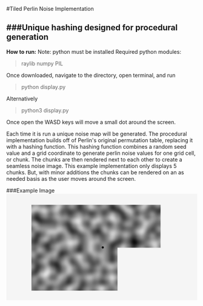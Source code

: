 #Tiled Perlin Noise Implementation

###Unique hashing designed for procedural generation
---

**How to run:**
Note: python must be installed
Required python modules:
>raylib
>numpy
>PIL

Once downloaded, navigate to the directory, open terminal, and run
>python display.py

Alternatively
>python3 display.py

Once open the WASD keys will move a small dot around the screen.

Each time it is run a unique noise map will be generated. The procedural implementation builds off of Perlin's original permutation table, replacing it with a hashing function. This hashing function combines a random seed value and a grid coordinate to generate perlin noise values for one grid cell, or chunk. The chunks are then rendered next to each other to create a seamless noise image. This example implementation only displays 5 chunks. But, with minor additions the chunks can be rendered on an as needed basis as the user moves around the screen.

###Example Image
![Oops! see noise.png](noise.png)